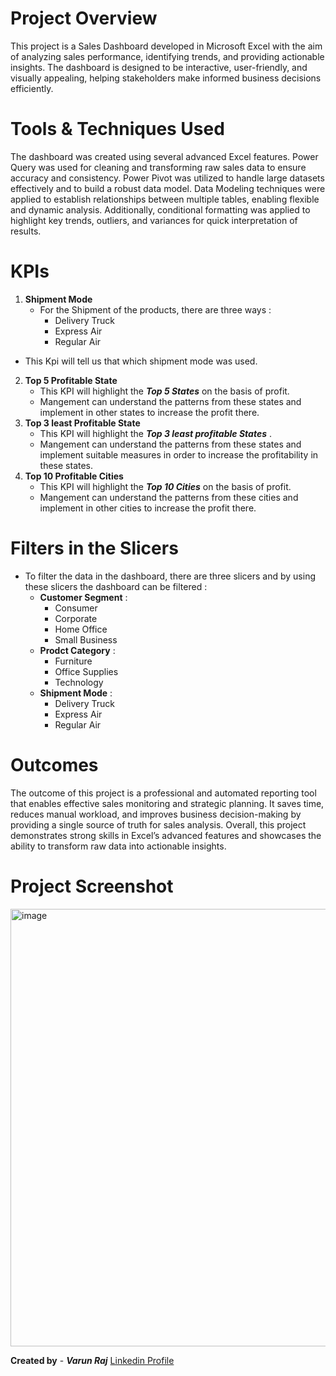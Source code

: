 # Project Overview

This project is a Sales Dashboard developed in Microsoft Excel with the aim of analyzing sales performance, identifying trends, and providing actionable insights. The dashboard is designed to be interactive, user-friendly, and visually appealing, helping stakeholders make informed business decisions efficiently.

# Tools & Techniques Used

The dashboard was created using several advanced Excel features. Power Query was used for cleaning and transforming raw sales data to ensure accuracy and consistency. Power Pivot was utilized to handle large datasets effectively and to build a robust data model. Data Modeling techniques were applied to establish relationships between multiple tables, enabling flexible and dynamic analysis. Additionally, conditional formatting was applied to highlight key trends, outliers, and variances for quick interpretation of results.

# KPIs
1. **Shipment Mode**
   * For the Shipment of the products, there are three ways : 
        * Delivery Truck
        * Express Air
        * Regular Air
  * This Kpi will tell us that which shipment mode was used.
2. **Top 5 Profitable State**
    * This KPI will highlight the ***Top 5 States*** on the basis of profit.
    * Mangement can understand the patterns from these states and implement in other states to increase the profit there.
3. **Top 3 least Profitable State**
   * This KPI will highlight the ***Top 3 least profitable States*** .
   * Mangement can understand the patterns from these states and implement suitable measures in order to increase the profitability in these states.
4. **Top 10 Profitable Cities**
   * This KPI will highlight the ***Top 10 Cities*** on the basis of profit.
   * Mangement can understand the patterns from these cities and implement in other cities to increase the profit there.

# Filters in the Slicers
  * To filter the data in the dashboard, there are three slicers and by using these slicers the dashboard can be filtered :
       * **Customer Segment** :
         * Consumer
         * Corporate
         * Home Office
         * Small Business
       * **Prodct Category** :
         * Furniture
         * Office Supplies
         * Technology
       * **Shipment Mode** :
         * Delivery Truck
         * Express Air
         * Regular Air

# Outcomes 
The outcome of this project is a professional and automated reporting tool that enables effective sales monitoring and strategic planning. It saves time, reduces manual workload, and improves business decision-making by providing a single source of truth for sales analysis. Overall, this project demonstrates strong skills in Excel’s advanced features and showcases the ability to transform raw data into actionable insights.

# Project Screenshot
<img width="1855" height="700" alt="image" src="https://github.com/user-attachments/assets/b844f66a-b6b4-4253-b2d3-2bbd7a2977ab" />


**Created by** - ***Varun Raj*** [Linkedin Profile](https://www.linkedin.com/in/varun-raj-bokaro/)
    
